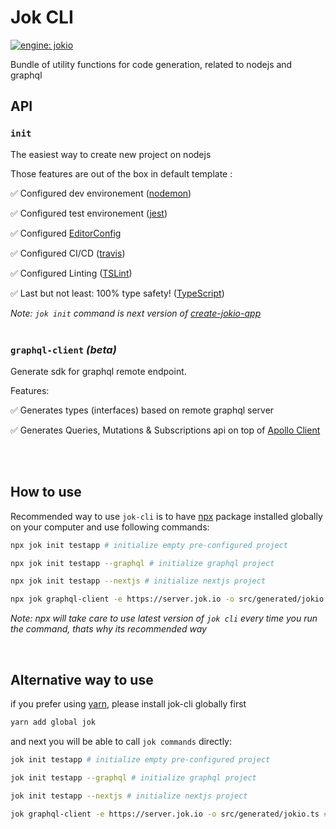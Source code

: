 
# Jok CLI 
[![engine: jokio](https://img.shields.io/badge/engine-%F0%9F%83%8F%20jok-44cc11.svg)](https://github.com/jokio/jok-cli)


Bundle of utility functions for code generation, related to nodejs and graphql

## API

### `init`
The easiest way to create new project on nodejs

Those features are out of the box in default template :

✅ Configured dev environement ([nodemon](https://github.com/remy/nodemon))

✅ Configured test environement ([jest](https://github.com/facebook/jest))

✅ Configured [EditorConfig](https://github.com/editorconfig/editorconfig)

✅ Configured CI/CD ([travis](http://travis-ci.org))

✅ Configured Linting ([TSLint](https://github.com/palantir/tslint))

✅ Last but not least: 100% type safety! ([TypeScript](https://github.com/Microsoft/TypeScript))


_Note: `jok init` command is next version of [create-jokio-app](https://github.com/jokio/create-jokio-app)_
<br/>
<br/>

### `graphql-client` _(beta)_
Generate sdk for graphql remote endpoint.

Features:

✅ Generates types (interfaces) based on remote graphql server

✅ Generates Queries, Mutations & Subscriptions api on top of [Apollo Client](https://github.com/apollographql/apollo-client)

<br/>
<br/>

## How to use
Recommended way to use `jok-cli` is to have [npx](https://github.com/zkat/npx) package installed globally on your computer and use following commands:
```bash
npx jok init testapp # initialize empty pre-configured project

npx jok init testapp --graphql # initialize graphql project

npx jok init testapp --nextjs # initialize nextjs project

npx jok graphql-client -e https://server.jok.io -o src/generated/jokio.ts # generate proxy client for remote url
```
_Note: npx will take care to use latest version of `jok cli` every time you run the command, thats why its recommended way_

<br/>

## Alternative way to use
if you prefer using [yarn](https://github.com/yarnpkg/yarn), please install jok-cli globally first
```bash
yarn add global jok
```
and next you will be able to call `jok commands` directly:
```bash
jok init testapp # initialize empty pre-configured project

jok init testapp --graphql # initialize graphql project

jok init testapp --nextjs # initialize nextjs project

jok graphql-client -e https://server.jok.io -o src/generated/jokio.ts # generate proxy client for remote url
```
